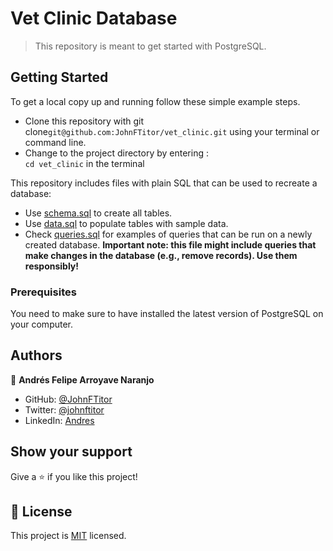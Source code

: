 # Vet Clinic Database

> This repository is meant to get started with PostgreSQL.

## Getting Started 

To get a local copy up and running follow these simple example steps.

- Clone this repository with git clone```git@github.com:JohnFTitor/vet_clinic.git``` using your terminal or command line.
- Change to the project directory by entering : <br>
```cd vet_clinic``` in the terminal


This repository includes files with plain SQL that can be used to recreate a database:

- Use [schema.sql](./schema.sql) to create all tables.
- Use [data.sql](./data.sql) to populate tables with sample data.
- Check [queries.sql](./queries.sql) for examples of queries that can be run on a newly created database. **Important note: this file might include queries that make changes in the database (e.g., remove records). Use them responsibly!**

### Prerequisites

You need to make sure to have installed the latest version of PostgreSQL on your computer.

## Authors

👤 **Andrés Felipe Arroyave Naranjo**

- GitHub: [@JohnFTitor](https://github.com/JohnFTitor)
- Twitter: [@johnftitor](https://twitter.com/johnftitor)
- LinkedIn: [Andres](https://www.linkedin.com/in/andresarroyavenaranjo/?locale=en_US)

## Show your support

Give a ⭐️ if you like this project!

## 📝 License

This project is [MIT](./MIT.md) licensed.
